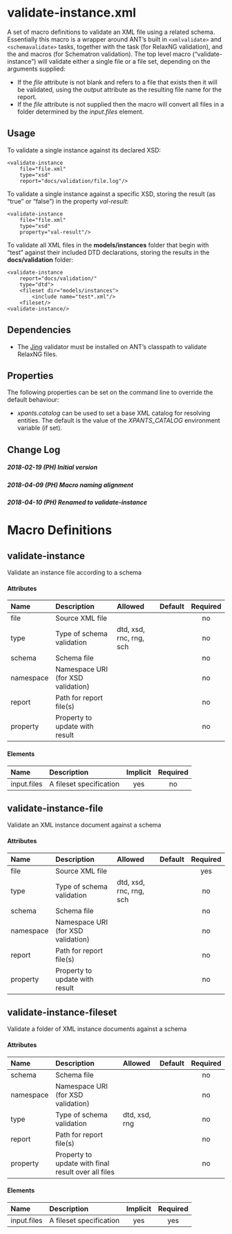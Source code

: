 # validate-instance.xml

A set of macro definitions to validate an XML file using a related
schema. Essentially this macro is a wrapper around ANT’s built in
`<xmlvalidate>` and `<schemavalidate>` tasks, together with the <java>
task (for RelaxNG validation), and the <apply-template> and
<compile-schematron> macros (for Schematron validation). The top level
macro (“validate-instance”) will validate either a single file or a file
set, depending on the arguments supplied:

  - If the *file* attribute is not blank and refers to a file that
    exists then it will be validated, using the *output* attribute as
    the resulting file name for the report.
  - If the *file* attribute is not supplied then the macro will convert
    all files in a folder determined by the *input.files* element.

## Usage

To validate a single instance against its declared XSD:

    <validate-instance
        file="file.xml"
        type="xsd"
        report="docs/validation/file.log"/>

To validate a single instance against a specific XSD, storing the result
(as “true” or “false”) in the property *val-result*:

    <validate-instance
        file="file.xml"
        type="xsd"
        property="val-result"/>

To validate all XML files in the **models/instances** folder that begin
with “test” against their included DTD declarations, storing the results
in the **docs/validation** folder:

    <validate-instance
        report="docs/validation/"
        type="dtd">
        <fileset dir="models/instances">
            <include name="test*.xml"/>
        <fileset/>
    <validate-instance/>

## Dependencies

  - The [Jing](http://www.thaiopensource.com/relaxng/jing.html)
    validator must be installed on ANT’s classpath to validate RelaxNG
    files.

## Properties

The following properties can be set on the command line to override the
default behaviour:

  - *xpants.catalog* can be used to set a base XML catalog for resolving
    entities. The default is the value of the *XPANTS\_CATALOG*
    environment variable (if set).

## Change Log

##### 2018-02-19 (PH) Initial version

##### 2018-04-09 (PH) Macro naming alignment

##### 2018-04-10 (PH) Renamed to validate-instance

# Macro Definitions

## validate-instance

Validate an instance file according to a
schema

#### Attributes

| Name      | Description                        | Allowed                 | Default | Required |
| :-------- | :--------------------------------- | :---------------------- | :-----: | :------: |
| file      | Source XML file                    |                         |         |    no    |
| type      | Type of schema validation          | dtd, xsd, rnc, rng, sch |         |    no    |
| schema    | Schema file                        |                         |         |    no    |
| namespace | Namespace URI (for XSD validation) |                         |         |    no    |
| report    | Path for report file(s)            |                         |         |    no    |
| property  | Property to update with result     |                         |         |    no    |

#### Elements

| Name        | Description             | Implicit | Required |
| :---------- | :---------------------- | :------: | :------: |
| input.files | A fileset specification |   yes    |    no    |

## validate-instance-file

Validate an XML instance document against a
schema

#### Attributes

| Name      | Description                        | Allowed                 | Default | Required |
| :-------- | :--------------------------------- | :---------------------- | :-----: | :------: |
| file      | Source XML file                    |                         |         |   yes    |
| type      | Type of schema validation          | dtd, xsd, rnc, rng, sch |         |    no    |
| schema    | Schema file                        |                         |         |    no    |
| namespace | Namespace URI (for XSD validation) |                         |         |    no    |
| report    | Path for report file(s)            |                         |         |    no    |
| property  | Property to update with result     |                         |         |    no    |

## validate-instance-fileset

Validate a folder of XML instance documents against a
schema

#### Attributes

| Name      | Description                                         | Allowed       | Default | Required |
| :-------- | :-------------------------------------------------- | :------------ | :-----: | :------: |
| schema    | Schema file                                         |               |         |    no    |
| namespace | Namespace URI (for XSD validation)                  |               |         |    no    |
| type      | Type of schema validation                           | dtd, xsd, rng |         |    no    |
| report    | Path for report file(s)                             |               |         |    no    |
| property  | Property to update with final result over all files |               |         |    no    |

#### Elements

| Name        | Description             | Implicit | Required |
| :---------- | :---------------------- | :------: | :------: |
| input.files | A fileset specification |   yes    |   yes    |
